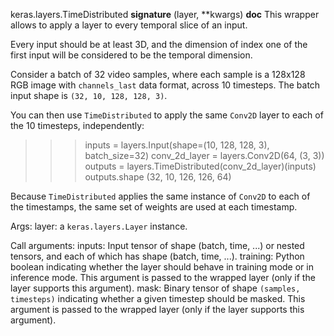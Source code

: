 keras.layers.TimeDistributed
__signature__
(layer, **kwargs)
__doc__
This wrapper allows to apply a layer to every temporal slice of an input.

Every input should be at least 3D, and the dimension of index one of the
first input will be considered to be the temporal dimension.

Consider a batch of 32 video samples, where each sample is a 128x128 RGB
image with `channels_last` data format, across 10 timesteps.
The batch input shape is `(32, 10, 128, 128, 3)`.

You can then use `TimeDistributed` to apply the same `Conv2D` layer to each
of the 10 timesteps, independently:

>>> inputs = layers.Input(shape=(10, 128, 128, 3), batch_size=32)
>>> conv_2d_layer = layers.Conv2D(64, (3, 3))
>>> outputs = layers.TimeDistributed(conv_2d_layer)(inputs)
>>> outputs.shape
(32, 10, 126, 126, 64)

Because `TimeDistributed` applies the same instance of `Conv2D` to each of
the timestamps, the same set of weights are used at each timestamp.

Args:
    layer: a `keras.layers.Layer` instance.

Call arguments:
    inputs: Input tensor of shape (batch, time, ...) or nested tensors,
        and each of which has shape (batch, time, ...).
    training: Python boolean indicating whether the layer should behave in
        training mode or in inference mode. This argument is passed to the
        wrapped layer (only if the layer supports this argument).
    mask: Binary tensor of shape `(samples, timesteps)` indicating whether
        a given timestep should be masked. This argument is passed to the
        wrapped layer (only if the layer supports this argument).
